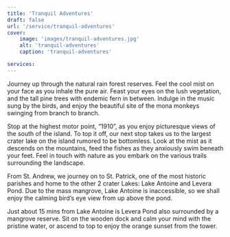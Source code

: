 ```yaml
---
title: 'Tranquil Adventures'
draft: false
url: '/service/tranquil-adventures'
cover:
    image: 'images/tranquil-adventures.jpg'
    alt: 'tranquil-adventures'
    caption: 'tranquil-adventures'

services:
---
```


Journey up through the natural rain forest reserves. Feel the cool mist on your face as you inhale the pure air. Feast your eyes on the lush vegetation, and the tall pine trees with endemic fern in between. Indulge in the music sung by the birds, and enjoy the beautiful site of the mona monkeys swinging from branch to branch.

Stop at the highest motor point, “1910”, as you enjoy picturesque views of the south of the island. To top it off, our next stop takes us to the largest crater lake on the island rumored to be bottomless. Look at the mist as it descends on the mountains, feed the fishes as they anxiously swim beneath your feet. Feel in touch with nature as you embark on the various trails surrounding the landscape.

From St. Andrew, we journey on to St. Patrick, one of the most historic parishes and home to the other 2 crater Lakes: Lake Antoine and Levera Pond. Due to the mass mangrove, Lake Antoine is inaccessible, so we shall enjoy the calming bird’s eye view from up above the pond.

Just about 15 mins from Lake Antoine is Levera Pond also surrounded by a mangrove reserve. Sit on the wooden dock and calm your mind with the pristine water, or ascend to top to enjoy the orange sunset from the tower.
